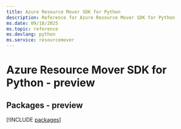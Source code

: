 ```yaml
---
title: Azure Resource Mover SDK for Python
description: Reference for Azure Resource Mover SDK for Python
ms.date: 09/18/2025
ms.topic: reference
ms.devlang: python
ms.service: resourcemover
---
```

# Azure Resource Mover SDK for Python - preview
## Packages - preview
[!INCLUDE [packages](resource-mover-index.md)]